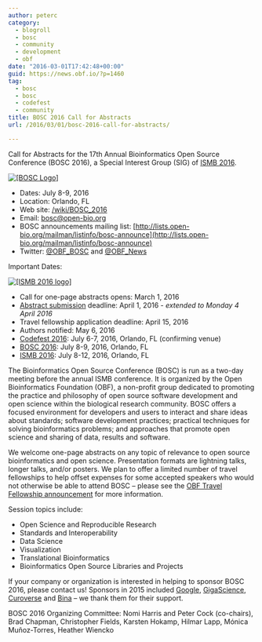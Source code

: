 ```yaml
---
author: peterc
category:
  - blogroll
  - bosc
  - community
  - development
  - obf
date: "2016-03-01T17:42:48+00:00"
guid: https://news.obf.io/?p=1460
tag:
  - bosc
  - bosc
  - codefest
  - community
title: BOSC 2016 Call for Abstracts
url: /2016/03/01/bosc-2016-call-for-abstracts/

---
```

Call for Abstracts for the 17th Annual Bioinformatics Open Source Conference (BOSC 2016), a Special Interest Group (SIG) of [ISMB 2016](https://www.iscb.org/ismb2016).

[![[BOSC Logo]](/wiki/Pear.png)](/wiki/BOSC_2016)

- Dates: July 8-9, 2016
- Location: Orlando, FL
- Web site: [/wiki/BOSC\_2016](/wiki/BOSC_2016)
- Email: [bosc@open-bio.org](mailto:bosc@open-bio.org)
- BOSC announcements mailing list: [http://lists.open-bio.org/mailman/listinfo/bosc-announce](http://lists.open-bio.org/mailman/listinfo/bosc-announce)
- Twitter: [@OBF\_BOSC](https://twitter.com/OBF_BOSC "OBF Bioinformatics Open Source Conference (BOSC)") and [@OBF\_News](https://twitter.com/OBF_news "Open Bioinformatics Foundation (OBF) News")

Important Dates:

[![[ISMB 2016 logo]](https://news.obf.io/wp-content/uploads/2016/03/ismb2016.png)](http://www.iscb.org/ismb2016)

- Call for one-page abstracts opens: March 1, 2016
- [Abstract submission](/wiki/BOSC_Abstract_Submission) deadline: April 1, 2016 \- _extended to Monday 4 April 2016_
- Travel fellowship application deadline: April 15, 2016
- Authors notified: May 6, 2016
- [Codefest 2016](/wiki/Codefest_2016): July 6-7, 2016, Orlando, FL (confirming venue)
- [BOSC 2016](/wiki/BOSC_2016): July 8-9, 2016, Orlando, FL
- [ISMB 2016](https://www.iscb.org/ismb2016): July 8-12, 2016, Orlando, FL

The Bioinformatics Open Source Conference (BOSC) is run as a two-day meeting before the annual ISMB conference. It is organized by the Open Bioinformatics Foundation (OBF), a non-profit group dedicated to promoting the practice and philosophy of open source software development and open science within the biological research community. BOSC offers a focused environment for developers and users to interact and share ideas about standards; software development practices; practical techniques for solving bioinformatics problems; and approaches that promote open science and sharing of data, results and software.

We welcome one-page abstracts on any topic of relevance to open source bioinformatics and open science. Presentation formats are lightning talks, longer talks, and/or posters. We plan to offer a limited number of travel fellowships to help offset expenses for some accepted speakers who would not otherwise be able to attend BOSC – please see the [OBF Travel Fellowship announcement](/2016/03/01/obf-travel-fellowship-program/) for more information.

Session topics include:

- Open Science and Reproducible Research
- Standards and Interoperability
- Data Science
- Visualization
- Translational Bioinformatics
- Bioinformatics Open Source Libraries and Projects

If your company or organization is interested in helping to sponsor BOSC 2016, please contact us! Sponsors in 2015 included [Google](http://www.google.com/), [GigaScience](http://www.gigasciencejournal.com/), [Curoverse](http://curoverse.com/) and [Bina](http://bina.com/) – we thank them for their support.

BOSC 2016 Organizing Committee:
Nomi Harris and Peter Cock (co-chairs), Brad Chapman, Christopher Fields, Karsten Hokamp, Hilmar Lapp, Mónica Muñoz-Torres, Heather Wiencko
